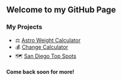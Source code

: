 ## Welcome to my GitHub Page

### My Projects

- ⚖️ [Astro Weight Calculator](https://thedevcodingken.github.io/my-astro-weight-calculator/)
- 💰 [Change Calculator](https://thedevcodingken.github.io/my-change-calculator/)
- 🗺 [San Diego Top Spots](https://thedevcodingken.github.io/san-diego-top-spots/)

#### Come back soon for more!
